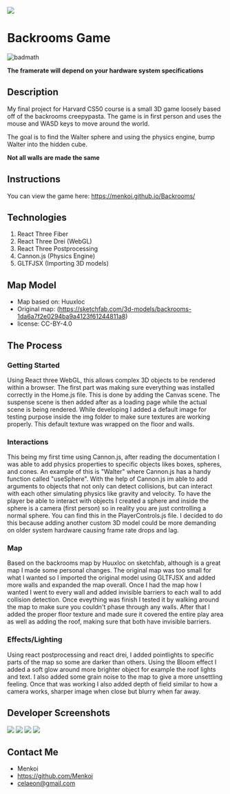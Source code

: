 <img src="https://i.imgur.com/cwLTOc4.png"/></a>

# Backrooms Game
![badmath](https://img.shields.io/badge/License-MIT-blue)

**The framerate will depend on your hardware system specifications**

## Description
My final project for Harvard CS50 course is a small 3D game loosely based off of the backrooms creepypasta. The game is in first person and uses the mouse and WASD keys to move around the world. 

The goal is to find the Walter sphere and using the physics engine, bump Walter into the hidden cube.

**Not all walls are made the same**

## Instructions
You can view the game here: https://menkoi.github.io/Backrooms/

## Technologies
1. React Three Fiber
2. React Three Drei (WebGL)
3. React Three Postprocessing
4. Cannon.js (Physics Engine)
5. GLTFJSX (Importing 3D models)

## Map Model
- Map based on: Huuxloc 
- Original map: (https://sketchfab.com/3d-models/backrooms-1da6a7f2e0294ba9a4123f61244811a8)
- license: CC-BY-4.0

## The Process

### Getting Started
Using React three WebGL, this allows complex 3D objects to be rendered within a browser. The first part was making sure everything was installed correctly in the Home.js file. This is done by adding the Canvas scene. The suspense scene is then added after as a loading page while the actual scene is being rendered.
While developing I added a default image for testing purpose inside the img folder to make sure textures are working properly. This default texture was wrapped on the floor and walls.

### Interactions
This being my first time using Cannon.js, after reading the documentation I was able to add physics properties to specific objects likes boxes, spheres, and cones. An example of this is "Walter" where Cannon.js has a handy function called "useSphere". With the help of Cannon.js im able to add arguments to objects that not only can detect collisions, but can interact with each other simulating physics like gravity and velocity. 
To have the player be able to interact with objects I created a sphere and inside the sphere is a camera (first person) so in reality you are just controlling a normal sphere. You can find this in the PlayerControls.js file. I decided to do this because adding another custom 3D model could be more demanding on older system hardware causing frame rate drops and lag.

### Map
Based on the backrooms map by Huuxloc on sketchfab, although is a great map I made some personal changes. The original map was too small for what I wanted so I imported the original model using GLTFJSX and added more walls and expanded the map overall. Once I had the map how I wanted I went to every wall and added invisible barriers to each wall to add collision detection. Once eveything was finish I tested it by walking around the map to make sure you couldn't phase through any walls.
After that I added the proper floor texture and made sure it covered the entire play area as well as adding the roof, making sure that both have invisible barriers.

### Effects/Lighting
Using react postprocessing and react drei, I added pointlights to specific parts of the map so some are darker than others. Using the Bloom effect I added a soft glow around more brighter object for example the roof lights and text. I also added some grain noise to the map to give a more unsettling feeling. Once that was working I also added depth of field similar to how a camera works, sharper image when close but blurry when far away.

## Developer Screenshots
<img src="https://i.imgur.com/ij50OKw.png"/>
<img src="https://i.imgur.com/X8jbq0D.png"/>
<img src="https://i.imgur.com/r9ZZTCP.png"/>
<img src="https://i.imgur.com/zFGw26T.png"/>

## Contact Me
  - Menkoi
  - https://github.com/Menkoi
  - celaeon@gmail.com

